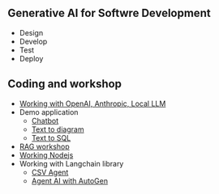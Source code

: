 ## Generative AI for Softwre Development
* Design
* Develop
* Test
* Deploy

## Coding and workshop
* [Working with OpenAI, Anthropic, Local LLM](https://github.com/up1/workshop-ai-with-technical-team/tree/main/workshop/prompt)
* Demo application
  * [Chatbot](https://github.com/up1/workshop-ai-with-technical-team/tree/main/workshop/demo-chatbot) 
  * [Text to diagram](https://github.com/up1/workshop-ai-with-technical-team/wiki/Text-to-diagram) 
  * [Text to SQL](https://github.com/up1/workshop-ai-with-technical-team/tree/main/workshop/demo-sql)
* [RAG workshop](https://github.com/up1/workshop-ai-with-technical-team/tree/main/workshop/rag)
* [Working Nodejs](https://github.com/up1/demo-openai-prompt-nodejs)
* Working with Langchain library
  * [CSV Agent](https://github.com/up1/workshop-ai-with-technical-team/tree/main/workshop/demo-agent/data-analysis)
  * [Agent AI with AutoGen](https://github.com/up1/workshop-ai-with-technical-team/tree/main/workshop/agent-ai/demo-autogen)

  
